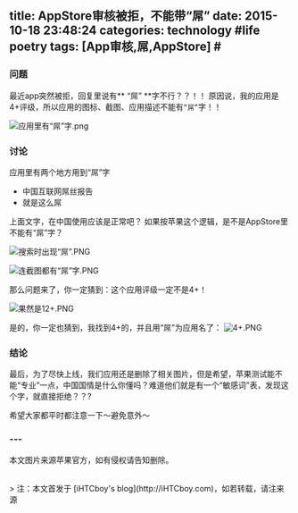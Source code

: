 title: AppStore审核被拒，不能带“屌”
date: 2015-10-18 23:48:24
categories: technology #life poetry
tags: [App审核,屌,AppStore]  # <!--more-->
---

### 问题
最近app突然被拒，回复里说有** “屌” **字不行？？！！ 
原因说，我的应用是4+评级，所以应用的图标、截图、应用描述不能有`` “屌” ``字！！

<!--more-->

![应用里有“屌”字.png](https://github.com/iHTCboy/iGallery/raw/master/BlogImages/2015/10/应用里有“屌”字.png)

### 讨论
应用里有两个地方用到“屌”字

- 中国互联网屌丝报告
- 就是这么屌

上面文字，在中国使用应该是正常吧？
如果按苹果这个逻辑，是不是AppStore里不能有“屌”字？

![搜索时出现“屌”.PNG](https://github.com/iHTCboy/iGallery/raw/master/BlogImages/2015/10/搜索时出现“屌”.PNG)

![连截图都有“屌”字.PNG](https://github.com/iHTCboy/iGallery/raw/master/BlogImages/2015/10/连截图都有“屌”字.PNG)

那么问题来了，你一定猜到：这个应用评级一定不是4+！

![果然是12+.PNG](https://github.com/iHTCboy/iGallery/raw/master/BlogImages/2015/10/果然是12+.PNG)

是的，你一定也猜到，我找到4+的，并且用“屌”为应用名了：
![4+.PNG](https://github.com/iHTCboy/iGallery/raw/master/BlogImages/2015/10/4+.PNG)

### 结论
最后，为了尽快上线，我们应用还是删除了相关图片，但是希望，苹果测试能不能“专业”一点，中国国情是什么你懂吗？难道他们就是有一个“敏感词”表，发现这个字，就直接拒绝？？?

希望大家都平时都注意一下～避免意外～




### ---
本文图片来源苹果官方，如有侵权请告知删除。



<br>
> 注：本文首发于 [iHTCboy's blog](http://iHTCboy.com)，如若转载，请注来源

